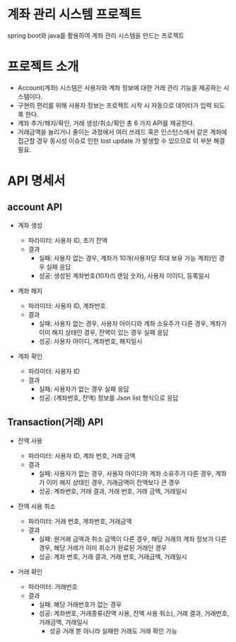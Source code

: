 # 계좌 관리 시스템 프로젝트

spring boot와 java를 활용하여 계좌 관리 시스템을 만드는 프로젝트

# 프로젝트 소개

- Account(계좌) 시스템은 사용자와 계좌 정보에 대한 거래 관리 기능을 제공하는 시스템이다.
- 구현의 편리를 위해 사용자 정보는 프로젝트 시작 시 자동으로 데이터가 입력 되도록 한다.
- 계좌 추가/해지/확인, 거래 생성/취소/확인 총 6 가지 API를 제공한다.
- 거래금액을 늘리거나 줄이는 과정에서 여러 쓰레드 혹은 인스턴스에서 같은 계좌에 접근할 경우 동시성 이슈로 인한 lost update 가 발생할 수 있으므로 이 부분 해결 필요.

# API 명세서

## account API

- 계좌 생성
    - 파라미터: 사용자 ID, 초기 잔액
    - 결과
        - 실패: 사용자 없는 경우, 계좌가 10개(사용자당 최대 보유 가능 계좌)인 경우 실패 응답
        - 성공: 생성된 계좌번호(10자리 랜덤 숫자), 사용자 이이디, 등록일시

- 계좌 해지
    - 파라미터: 사용자 ID, 계좌번호
    - 결과
        - 실패: 사용자 없는 경우, 사용자 아이디와 계좌 소유주가 다른 경우, 계좌가 이미 해지 상태인 경우, 잔액이 있는 경우 실패 응답
        - 성공: 사용자 아이디, 계좌번호, 해지일시

- 계좌 확인
    - 파라미터: 사용자 ID
    - 결과
        - 실패: 사용자가 없는 경우 실패 응답
        - 성공: (계좌번호, 잔액) 정보를 Json list 형식으로 응답

## Transaction(거래) API

- 잔액 사용
    - 파라미터: 사용자 ID, 계좌 번호, 거래 금액
    - 결과
        - 실패: 사용자가 없는 경우, 사용자 아이디와 계좌 소유주가 다른 경우, 계좌가 이미 해지 상태인 경우, 거래금액이 잔액보다 큰 경우
        - 성공: 계좌번호, 거래 결과, 거래 번호, 거래 금액, 거래일시

- 잔액 사용 취소
    - 파라미터: 거래 번호, 계좌번호, 거래금액
    - 결과
        - 실패: 원거래 금액과 취소 금액이 다른 경우, 해당 거래의 계좌 정보가 다른 경우, 해당 거래가 이미 취소가 완료된 거래인 경우
        - 성공: 계좌 번호, 거래 결과, 거래 번호, 거래금액, 거래일시

- 거래 확인
    - 파라미터: 거래번호
    - 결과
        - 실패: 해당 거래번호가 없는 경우
        - 성공: 계좌번호, 거래종류(잔액 사용, 잔액 사용 취소), 거래 결과, 거래번호, 거래금액, 거래일시
            - 성공 거래 뿐 아니라 실패한 거래도 거래 확인 가능

